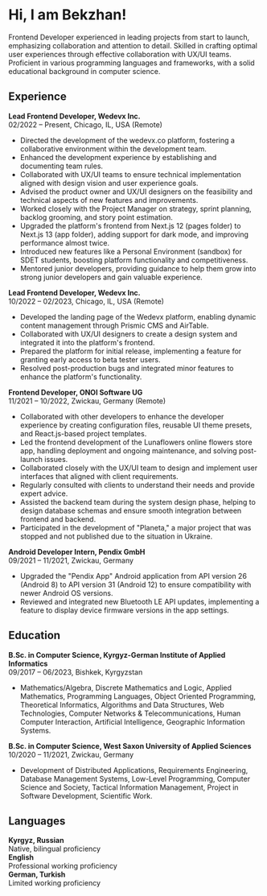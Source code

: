 # Hi, I am Bekzhan!

Frontend Developer experienced in leading projects from start to launch, emphasizing collaboration and attention to detail. Skilled in crafting optimal user experiences through effective collaboration with UX/UI teams. Proficient in various programming languages and frameworks, with a solid educational background in computer science.

## Experience

**Lead Frontend Developer, Wedevx Inc.**\
02/2022 – Present, Chicago, IL, USA (Remote)
- Directed the development of the wedevx.co platform, fostering a collaborative environment within the development team.
- Enhanced the development experience by establishing and documenting team rules.
- Collaborated with UX/UI teams to ensure technical implementation aligned with design vision and user experience goals.
- Advised the product owner and UX/UI designers on the feasibility and technical aspects of new features and improvements.
- Worked closely with the Project Manager on strategy, sprint planning, backlog grooming, and story point estimation.
- Upgraded the platform's frontend from Next.js 12 (pages folder) to Next.js 13 (app folder), adding support for dark mode, and improving performance almost twice.
- Introduced new features like a Personal Environment (sandbox) for SDET students, boosting platform functionality and competitiveness.
- Mentored junior developers, providing guidance to help them grow into strong junior developers and gain valuable experience.

**Lead Frontend Developer, Wedevx Inc.**\
10/2022 – 02/2023, Chicago, IL, USA (Remote)
- Developed the landing page of the Wedevx platform, enabling dynamic content management through Prismic CMS and AirTable.
- Collaborated with UX/UI designers to create a design system and integrated it into the platform's frontend.
- Prepared the platform for initial release, implementing a feature for granting early access to beta tester users.
- Resolved post-production bugs and integrated minor features to enhance the platform's functionality.

**Frontend Developer, ONOI Software UG**\
11/2021 – 10/2022, Zwickau, Germany (Remote)
- Collaborated with other developers to enhance the developer experience by creating configuration files, reusable UI theme presets, and React.js-based project templates.
- Led the frontend development of the Lunaflowers online flowers store app, handling deployment and ongoing maintenance, and solving post-launch issues.
- Collaborated closely with the UX/UI team to design and implement user interfaces that aligned with client requirements.
- Regularly consulted with clients to understand their needs and provide expert advice.
- Assisted the backend team during the system design phase, helping to design database schemas and ensure smooth integration between frontend and backend.
- Participated in the development of "Planeta," a major project that was stopped and not published due to the situation in Ukraine.

**Android Developer Intern, Pendix GmbH**\
09/2021 – 11/2021, Zwickau, Germany
- Upgraded the "Pendix App" Android application from API version 26 (Android 8) to API version 31 (Android 12) to ensure compatibility with newer Android OS versions.
- Reviewed and integrated new Bluetooth LE API updates, implementing a feature to display device firmware versions in the app settings.

## Education

**B.Sc. in Computer Science, Kyrgyz-German Institute of Applied Informatics**\
09/2017 – 06/2023, Bishkek, Kyrgyzstan
- Mathematics/Algebra, Discrete Mathematics and Logic, Applied Mathematics, Programming Languages, Object Oriented Programming, Theoretical Informatics, Algorithms and Data Structures, Web Technologies, Computer Networks & Telecommunications, Human Computer Interaction, Artificial Intelligence, Geographic Information Systems.

**B.Sc. in Computer Science, West Saxon University of Applied Sciences**\
10/2020 – 11/2021, Zwickau, Germany
- Development of Distributed Applications, Requirements Engineering, Database Management Systems, Low-Level Programming, Computer Science and Society, Tactical Information Management, Project in Software Development, Scientific Work.

## Languages

**Kyrgyz, Russian**\
Native, bilingual proficiency\
**English**\
Professional working proficiency\
**German, Turkish**\
Limited working proficiency
